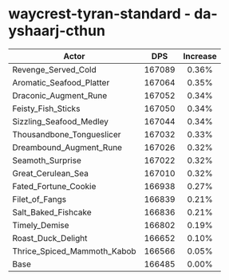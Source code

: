 # waycrest-tyran-standard - da-yshaarj-cthun
| Actor | DPS | Increase |
|---|:---:|:---:|
|Revenge_Served_Cold|167089|0.36%|
|Aromatic_Seafood_Platter|167064|0.35%|
|Draconic_Augment_Rune|167052|0.34%|
|Feisty_Fish_Sticks|167050|0.34%|
|Sizzling_Seafood_Medley|167044|0.34%|
|Thousandbone_Tongueslicer|167032|0.33%|
|Dreambound_Augment_Rune|167026|0.32%|
|Seamoth_Surprise|167022|0.32%|
|Great_Cerulean_Sea|167010|0.32%|
|Fated_Fortune_Cookie|166938|0.27%|
|Filet_of_Fangs|166839|0.21%|
|Salt_Baked_Fishcake|166836|0.21%|
|Timely_Demise|166802|0.19%|
|Roast_Duck_Delight|166652|0.10%|
|Thrice_Spiced_Mammoth_Kabob|166566|0.05%|
|Base|166485|0.00%|
